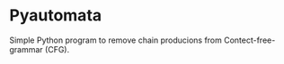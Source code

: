 Pyautomata
==========

Simple Python program to remove chain producions from Contect-free-grammar (CFG).